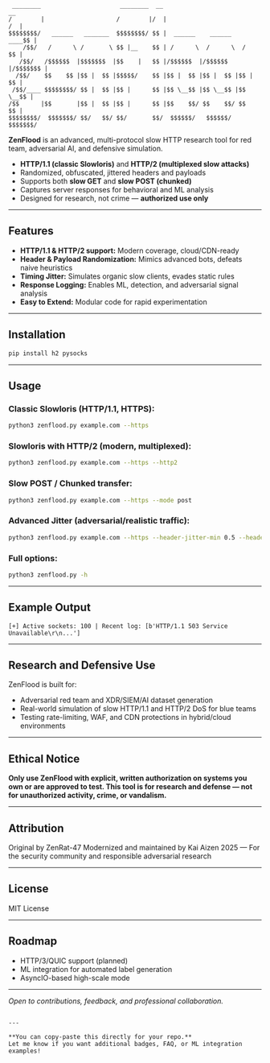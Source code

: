 ```
 ________                      ________  __                            __
/        |                    /        |/  |                          /  |
$$$$$$$$/   ______   _______  $$$$$$$$/ $$ |  ______    ______    ____$$ |
    /$$/   /      \ /       \ $$ |__    $$ | /      \  /      \  /    $$ |
   /$$/   /$$$$$$  |$$$$$$$  |$$    |   $$ |/$$$$$$  |/$$$$$$  |/$$$$$$$ |
  /$$/    $$    $$ |$$ |  $$ |$$$$$/    $$ |$$ |  $$ |$$ |  $$ |$$ |  $$ |
 /$$/____ $$$$$$$$/ $$ |  $$ |$$ |      $$ |$$ \__$$ |$$ \__$$ |$$ \__$$ |
/$$      |$$       |$$ |  $$ |$$ |      $$ |$$    $$/ $$    $$/ $$    $$ |
$$$$$$$$/  $$$$$$$/ $$/   $$/ $$/       $$/  $$$$$$/   $$$$$$/   $$$$$$$/
```


**ZenFlood** is an advanced, multi-protocol slow HTTP research tool for red team, adversarial AI, and defensive simulation.

- **HTTP/1.1 (classic Slowloris)** and **HTTP/2 (multiplexed slow attacks)**
- Randomized, obfuscated, jittered headers and payloads
- Supports both **slow GET** and **slow POST (chunked)**
- Captures server responses for behavioral and ML analysis
- Designed for research, not crime — **authorized use only**

---

## Features

- **HTTP/1.1 & HTTP/2 support:** Modern coverage, cloud/CDN-ready
- **Header & Payload Randomization:** Mimics advanced bots, defeats naive heuristics
- **Timing Jitter:** Simulates organic slow clients, evades static rules
- **Response Logging:** Enables ML, detection, and adversarial signal analysis
- **Easy to Extend:** Modular code for rapid experimentation

---

## Installation

```bash
pip install h2 pysocks
````

---

## Usage

### Classic Slowloris (HTTP/1.1, HTTPS):

```bash
python3 zenflood.py example.com --https
```

### Slowloris with HTTP/2 (modern, multiplexed):

```bash
python3 zenflood.py example.com --https --http2
```

### Slow POST / Chunked transfer:

```bash
python3 zenflood.py example.com --https --mode post
```

### Advanced Jitter (adversarial/realistic traffic):

```bash
python3 zenflood.py example.com --https --header-jitter-min 0.5 --header-jitter-max 2 --payload-jitter-min 4 --payload-jitter-max 10
```

### Full options:

```bash
python3 zenflood.py -h
```

---

## Example Output

```
[+] Active sockets: 100 | Recent log: [b'HTTP/1.1 503 Service Unavailable\r\n...']
```

---

## Research and Defensive Use

ZenFlood is built for:

* Adversarial red team and XDR/SIEM/AI dataset generation
* Real-world simulation of slow HTTP/1.1 and HTTP/2 DoS for blue teams
* Testing rate-limiting, WAF, and CDN protections in hybrid/cloud environments

---

## Ethical Notice

**Only use ZenFlood with explicit, written authorization on systems you own or are approved to test.
This tool is for research and defense — not for unauthorized activity, crime, or vandalism.**

---

## Attribution

Original by ZenRat-47
Modernized and maintained by Kai Aizen
2025 — For the security community and responsible adversarial research

---

## License

MIT License

---

## Roadmap

* HTTP/3/QUIC support (planned)
* ML integration for automated label generation
* AsyncIO-based high-scale mode

---

*Open to contributions, feedback, and professional collaboration.*

```

---

**You can copy-paste this directly for your repo.**  
Let me know if you want additional badges, FAQ, or ML integration examples!
```
